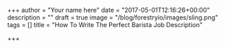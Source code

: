 +++
author = "Your name here"
date = "2017-05-01T12:16:26+00:00"
description = ""
draft = true
image = "/blog/forestryio/images/sling.png"
tags = []
title = "How To Write The Perfect Barista Job Description"

+++
